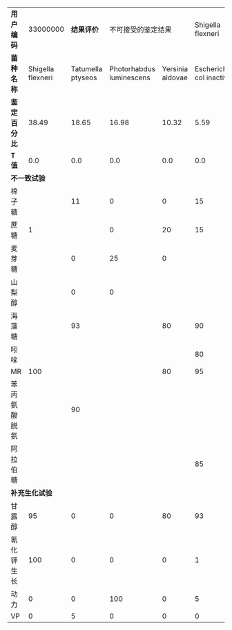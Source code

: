 <table>
<tr>
<td><b>用户编码</b></td>
<td>33000000</td>
<td><b>结果评价</b></td>
<td colspan='2'>不可接受的鉴定结果</td>
<td>Shigella flexneri </td>
</tr>
<tr>
<td><b>菌种名称</b></td>
<td>Shigella flexneri </td>
<td>Tatumella ptyseos</td>
<td>Photorhabdus luminescens</td>
<td>Yersinia aldovae</td>
<td>Escherichia col inactive</td>
</tr>
<tr>
<td><b>鉴定百分比</b></td>
<td>38.49</td>
<td>18.65</td>
<td>16.98</td>
<td>10.32</td>
<td>5.59</td>
</tr>
<tr>
<td><b>T值</b></td>
<td>0.0</td>
<td>0.0</td>
<td>0.0</td>
<td>0.0</td>
<td>0.0</td>
</tr>
<tr>
<td colspan='6'><b>不一致试验</b></td>
</tr>
<tr>
<td>棉子糖</td>
<td></td>
<td>11</td>
<td>0</td>
<td>0</td>
<td>15</td>
</tr>
<tr>
<td>蔗糖</td>
<td>1</td>
<td></td>
<td>0</td>
<td>20</td>
<td>15</td>
</tr>
<tr>
<td>麦芽糖</td>
<td></td>
<td>0</td>
<td>25</td>
<td>0</td>
<td></td>
</tr>
<tr>
<td>山梨醇</td>
<td></td>
<td>0</td>
<td>0</td>
<td></td>
<td></td>
</tr>
<tr>
<td>海藻糖</td>
<td></td>
<td>93</td>
<td></td>
<td>80</td>
<td>90</td>
</tr>
<tr>
<td>吲哚</td>
<td></td>
<td></td>
<td></td>
<td></td>
<td>80</td>
</tr>
<tr>
<td>MR</td>
<td>100</td>
<td></td>
<td></td>
<td>80</td>
<td>95</td>
</tr>
<tr>
<td>苯丙氨酸脱氨</td>
<td></td>
<td>90</td>
<td></td>
<td></td>
<td></td>
</tr>
<tr>
<td>阿拉伯糖</td>
<td></td>
<td></td>
<td></td>
<td></td>
<td>85</td>
</tr>
<tr>
<td colspan='6'><b>补充生化试验</b></td>
</tr>
<tr>
<td>甘露醇</td>
<td>95</td>
<td>0</td>
<td>0</td>
<td>80</td>
<td>93</td>
</tr>
<tr>
<td>氰化钾生长</td>
<td>100</td>
<td>0</td>
<td>0</td>
<td>0</td>
<td>1</td>
</tr>
<tr>
<td>动力</td>
<td>0</td>
<td>0</td>
<td>100</td>
<td>0</td>
<td>5</td>
</tr>
<tr>
<td>VP</td>
<td>0</td>
<td>5</td>
<td>0</td>
<td>0</td>
<td>0</td>
</tr>
</table>

